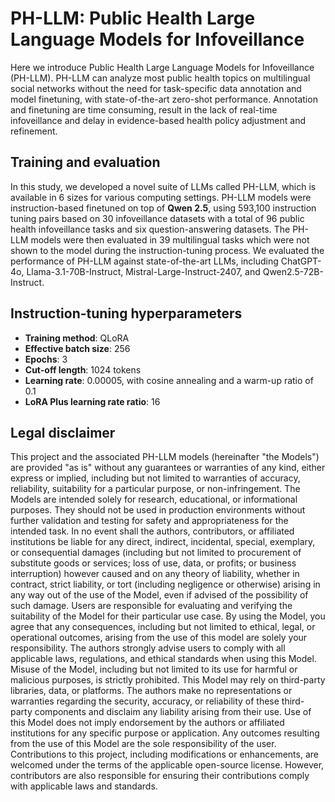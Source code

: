 # PH-LLM: **Public Health Large Language Models for Infoveillance**

Here we introduce Public Health Large Language Models for Infoveillance (PH-LLM). PH-LLM can analyze most public health topics on multilingual social networks without the need for task-specific data annotation and model finetuning, with state-of-the-art zero-shot performance. Annotation and finetuning are time consuming, result in the lack of real-time infoveillance and delay in evidence-based health policy adjustment and refinement.

## Training and evaluation

In this study, we developed a novel suite of LLMs called PH-LLM, which is available in 6 sizes for various computing settings. PH-LLM models were instruction-based finetuned on top of **Qwen 2.5**, using 593,100 instruction tuning pairs based on 30 infoveillance datasets with a total of 96 public health infoveillance tasks and six question-answering datasets. The PH-LLM models were then evaluated in 39 multilingual tasks which were not shown to the model during the instruction-tuning process. We evaluated the performance of PH-LLM against state-of-the-art LLMs, including ChatGPT-4o, Llama-3.1-70B-Instruct, Mistral-Large-Instruct-2407, and Qwen2.5-72B-Instruct.

## Instruction-tuning hyperparameters

- **Training method**: QLoRA
- **Effective batch size**: 256
- **Epochs**: 3
- **Cut-off length**: 1024 tokens
- **Learning rate**: 0.00005, with cosine annealing and a warm-up ratio of 0.1
- **LoRA Plus learning rate ratio**: 16

## Legal disclaimer

This project and the associated PH-LLM models (hereinafter "the Models") are provided "as is" without any guarantees or warranties of any kind, either express or implied, including but not limited to warranties of accuracy, reliability, suitability for a particular purpose, or non-infringement.
The Models are intended solely for research, educational, or informational purposes. They should not be used in production environments without further validation and testing for safety and appropriateness for the intended task.
In no event shall the authors, contributors, or affiliated institutions be liable for any direct, indirect, incidental, special, exemplary, or consequential damages (including but not limited to procurement of substitute goods or services; loss of use, data, or profits; or business interruption) however caused and on any theory of liability, whether in contract, strict liability, or tort (including negligence or otherwise) arising in any way out of the use of the Model, even if advised of the possibility of such damage.
Users are responsible for evaluating and verifying the suitability of the Model for their particular use case. By using the Model, you agree that any consequences, including but not limited to ethical, legal, or operational outcomes, arising from the use of this model are solely your responsibility.
The authors strongly advise users to comply with all applicable laws, regulations, and ethical standards when using this Model. Misuse of the Model, including but not limited to its use for harmful or malicious purposes, is strictly prohibited.
This Model may rely on third-party libraries, data, or platforms. The authors make no representations or warranties regarding the security, accuracy, or reliability of these third-party components and disclaim any liability arising from their use.
Use of this Model does not imply endorsement by the authors or affiliated institutions for any specific purpose or application. Any outcomes resulting from the use of this Model are the sole responsibility of the user.
Contributions to this project, including modifications or enhancements, are welcomed under the terms of the applicable open-source license. However, contributors are also responsible for ensuring their contributions comply with applicable laws and standards.
